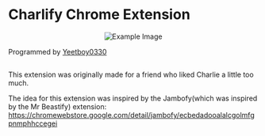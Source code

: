 # Charlify Chrome Extension



<p align="center">
  <img src="https://github.com/yeetboy0330/charlifyre/assets/89109233/f10cf7f7-33ee-420e-9724-7d66328d7651" alt="Example Image" style="align-items=center; justify-content=center;" />
</p>

Programmed by [Yeetboy0330](https://github.com/yeetboy0330) 


##

This extension was originally made for a friend who liked Charlie a little too much. 

The idea for this extension was inspired by the Jambofy(which was inspired by the Mr Beastify) extension:
<br />
https://chromewebstore.google.com/detail/jambofy/ecbedadooalalcgolmfgpnmphhccegei
